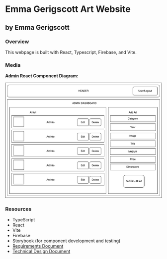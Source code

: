 # Emma Gerigscott Art Website
## by Emma Gerigscott

### Overview
This webpage is built with React, Typescript, Firebase, and Vite.


### Media
**Admin React Component Diagram:**  

![Admin React Component Diagram](./src/assets/adminControl.png)

### Resources
- TypeScript
- React
- Vite
- Firebase
- Storybook (for component development and testing)
- [Requirements Document](./TechRequirements.md)
- [Technical Design Document](./TechDesign.md)


